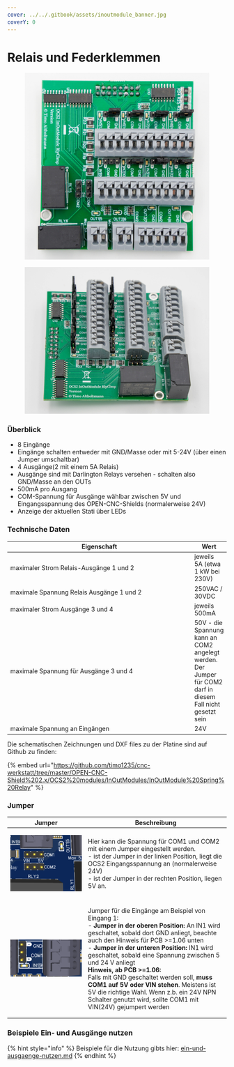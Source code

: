 ```yaml
---
cover: ../../.gitbook/assets/inoutmodule_banner.jpg
coverY: 0
---
```


# Relais und Federklemmen

<div>

<figure><img src="../../.gitbook/assets/io spring relay-2-1200px.jpg" alt=""><figcaption></figcaption></figure>

 

<figure><img src="../../.gitbook/assets/io spring relay-1200px (1).jpg" alt=""><figcaption></figcaption></figure>

</div>

### Überblick

* 8 Eingänge
* Eingänge schalten entweder mit GND/Masse oder mit 5-24V (über einen Jumper umschaltbar)
* 4 Ausgänge(2 mit einem 5A Relais)
* Ausgänge sind mit Darlington Relays versehen - schalten also GND/Masse an den OUTs
* 500mA pro Ausgang
* COM-Spannung für Ausgänge wählbar zwischen 5V und Eingangsspannung des OPEN-CNC-Shields (normalerweise 24V)
* Anzeige der aktuellen Stati über LEDs

### Technische Daten

<table><thead><tr><th width="421">Eigenschaft</th><th>Wert</th></tr></thead><tbody><tr><td>maximaler Strom Relais-Ausgänge 1 und 2</td><td>jeweils 5A (etwa 1 kW bei 230V)<br></td></tr><tr><td>maximale Spannung Relais Ausgänge 1 und 2</td><td>250VAC / 30VDC</td></tr><tr><td>maximaler Strom Ausgänge 3 und 4</td><td>jeweils 500mA</td></tr><tr><td>maximale Spannung für Ausgänge 3 und 4</td><td>50V - die Spannung kann an COM2 angelegt werden. Der Jumper für COM2 darf in diesem Fall nicht gesetzt sein</td></tr><tr><td>maximale Spannung an Eingängen </td><td>24V</td></tr></tbody></table>

Die schematischen Zeichnungen und DXF files zu der Platine sind auf Github zu finden:

{% embed url="https://github.com/timo1235/cnc-werkstatt/tree/master/OPEN-CNC-Shield%202.x/OCS2%20modules/InOutModules/InOutModule%20Spring%20Relay" %}

### Jumper

| Jumper                                                                                                    | Beschreibung                                                                                                                                                                                                                                                                                                                                                                                                                                                                                                                                                                                                |
| --------------------------------------------------------------------------------------------------------- | ----------------------------------------------------------------------------------------------------------------------------------------------------------------------------------------------------------------------------------------------------------------------------------------------------------------------------------------------------------------------------------------------------------------------------------------------------------------------------------------------------------------------------------------------------------------------------------------------------------- |
| <p></p><p><img src="../../.gitbook/assets/spring_relay_jumper.png" alt="" data-size="original"></p>       | <p>Hier kann die Spannung für COM1 und COM2 mit einem Jumper eingestellt werden.<br>- ist der Jumper in der linken Position, liegt die OCS2 Eingangsspannung an (normalerweise 24V)<br>- ist der Jumper in der rechten Position, liegen 5V an. <br></p>                                                                                                                                                                                                                                                                                                                                                     |
| <p></p><p><img src="../../.gitbook/assets/spring_relay_jumper_inout.png" alt="" data-size="original"></p> | <p>Jumper für die Eingänge am Beispiel von Eingang 1:<br>- <strong>Jumper in der oberen Position:</strong> An IN1 wird geschaltet, sobald dort GND anliegt, beachte auch den Hinweis für PCB >=1.06 unten<br>- <strong>Jumper in der unteren Position:</strong> IN1 wird geschaltet, sobald eine Spannung zwischen 5 und 24 V anliegt<br><strong>Hinweis, ab PCB >=1.06:</strong><br>Falls mit GND geschaltet werden soll, <strong>muss COM1 auf 5V oder VIN stehen</strong>. Meistens ist 5V die richtige Wahl. Wenn z.b. ein 24V NPN Schalter genutzt wird, sollte COM1 mit VIN(24V) gejumpert werden</p> |

### Beispiele Ein- und Ausgänge nutzen

{% hint style="info" %}
Beispiele für die Nutzung gibts hier: [ein-und-ausgaenge-nutzen.md](../guides-zubehoer/ein-und-ausgaenge-nutzen.md "mention")
{% endhint %}

